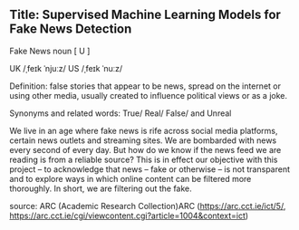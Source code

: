 ## Title: Supervised Machine Learning Models for Fake News Detection

Fake News noun [ U ]

UK /ˌfeɪk ˈnjuːz/ US /ˌfeɪk ˈnuːz/

Definition: false stories that appear to be news, spread on the internet or
using other media, usually created to influence political views or as a joke.

Synonyms and related words: True/ Real/ False/ and Unreal

We live in an age where fake news is rife across social media platforms,
certain news outlets and streaming sites. We are bombarded with news every
second of every day. But how do we know if the news feed we are reading is
from a reliable source? This is in effect our objective with this project – to
acknowledge that news – fake or otherwise – is not transparent and to
explore ways in which online content can be filtered more thoroughly.
In short, we are filtering out the fake.



source: ARC (Academic Research Collection)ARC (https://arc.cct.ie/ict/5/, https://arc.cct.ie/cgi/viewcontent.cgi?article=1004&context=ict)
